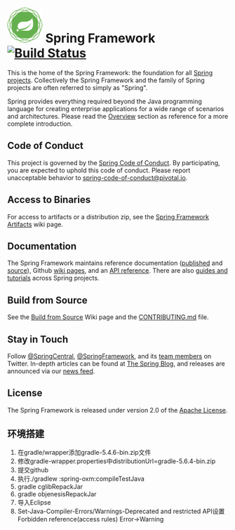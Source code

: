# <img src="src/docs/asciidoc/images/spring-framework.png" width="80" height="80"> Spring Framework [![Build Status](https://build.spring.io/plugins/servlet/wittified/build-status/SPR-PUBM)](https://build.spring.io/browse/SPR)

This is the home of the Spring Framework: the foundation for all [Spring projects](https://spring.io/projects). Collectively the Spring Framework and the family of Spring projects are often referred to simply as "Spring". 

Spring provides everything required beyond the Java programming language for creating enterprise applications for a wide range of scenarios and architectures. Please read the [Overview](https://docs.spring.io/spring/docs/current/spring-framework-reference/overview.html#spring-introduction) section as reference for a more complete introduction.

## Code of Conduct

This project is governed by the [Spring Code of Conduct](CODE_OF_CONDUCT.adoc). By participating, you are expected to uphold this code of conduct. Please report unacceptable behavior to spring-code-of-conduct@pivotal.io.

## Access to Binaries

For access to artifacts or a distribution zip, see the [Spring Framework Artifacts](https://github.com/spring-projects/spring-framework/wiki/Spring-Framework-Artifacts) wiki page.

## Documentation

The Spring Framework maintains reference documentation ([published](https://docs.spring.io/spring-framework/docs/current/spring-framework-reference/) and [source](src/docs/asciidoc)), Github [wiki pages](https://github.com/spring-projects/spring-framework/wiki), and an
[API reference](https://docs.spring.io/spring-framework/docs/current/javadoc-api/). There are also [guides and tutorials](https://spring.io/guides) across Spring projects.

## Build from Source

See the [Build from Source](https://github.com/spring-projects/spring-framework/wiki/Build-from-Source) Wiki page and the [CONTRIBUTING.md](CONTRIBUTING.md) file.

## Stay in Touch

Follow [@SpringCentral](https://twitter.com/springcentral), [@SpringFramework](https://twitter.com/springframework), and its [team members](https://twitter.com/springframework/lists/team/members) on Twitter. In-depth articles can be found at [The Spring Blog](https://spring.io/blog/), and releases are announced via our [news feed](https://spring.io/blog/category/news).

## License

The Spring Framework is released under version 2.0 of the [Apache License](https://www.apache.org/licenses/LICENSE-2.0).

## 环境搭建
1. 在gradle/wrapper添加gradle-5.4.6-bin.zip文件
2. 修改gradle-wrapper.properties中distributionUrl=gradle-5.6.4-bin.zip
3. 提交github
4. 执行./gradlew :spring-oxm:compileTestJava
5. gradle cglibRepackJar
6. gradle objenesisRepackJar
7. 导入Eclipse
8. Set-Java-Compiler-Errors/Warnings-Deprecated and restricted API设置Forbidden reference(access rules) Error->Warning
